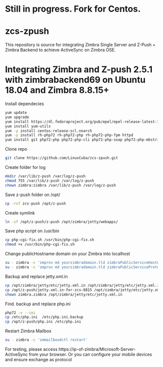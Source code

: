 # Still in progress. Fork for Centos.

# zcs-zpush
This repository is source for integrating Zimbra Single Server and Z-Push + Zimbra Backend to achieve ActiveSync on Zimbra OSE.

# Integrating Zimbra and Z-push 2.5.1 with zimbrabackend69 on Ubuntu 18.04 and Zimbra 8.8.15+

Install dependecies

```bash
yum update
yum upgrade
yum install https://dl.fedoraproject.org/pub/epel/epel-release-latest-7.noarch.rpm
yum install yum-utils
yum -y install centos-release-scl.noarch
yum -y install rh-php72 rh-php72-php rh-php72-php-fpm httpd
yum install git php72-php php72-php-cli php72-php-soap php72-php-mbstring php72-php-curl php72-php-xml php72-php-pecl-memcached php72-php-pecl-memcache -y
```

Clone repo

```bash
git clone https://github.com/LinuxCuba/zcs-zpush.git
```

Create folder for log

```bash
mkdir /var/lib/z-push /var/log/z-push
chmod 755 /var/lib/z-push /var/log/z-push
chown zimbra:zimbra /var/lib/z-push /var/log/z-push
```

Save z-push folder on /opt/

```bash
cp -rvf zcs-push /opt/z-push
```

Create symlink

```bash
ln -sf /opt/z-push/z-push /opt/zimbra/jetty/webapps/
```

Save php script on /usr/bin

```bash
cp php-cgi-fix.sh /usr/bin/php-cgi-fix.sh
chmod +x /usr/bin/php-cgi-fix.sh
```

Change publicHostname domain on your Zimbra into localhost

```bash
su - zimbra -c 'zmprov md yourzimbradomain.tld zimbraPublicServiceHostname localhost'
su - zimbra -c 'zmprov md yourzimbradomain.tld zimbraPublicServiceProtocol https'
```

Backup and replace jetty.xml.in

```bash
cp /opt/zimbra/jetty/etc/jetty.xml.in /opt/zimbra/jetty/etc/jetty.xml.in.backup
cp /opt/z-push/jetty.xml.in-for-zcs-8815 /opt/zimbra/jetty/etc/jetty.xml.in
chown zimbra.zimbra /opt/zimbra/jetty/etc/jetty.xml.in
```

Find. backup and replace php.ini

```bash
php72 -v --ini
cp /etc/php.ini  /etc/php.ini.backup
cp /opt/z-push/php.ini /etc/php.ini
```

Restart Zimbra Mailbox

```bash
su - zimbra -c 'zmmailboxdctl restart'
```

For testing, please access https://ip-of-zimbra/Microsoft-Server-ActiveSync from your browser. Or you can configure your mobile devices and ensure exchange as protocol
